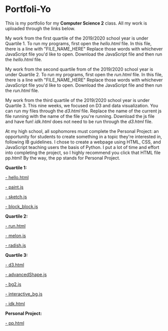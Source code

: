 # Portfoli-Yo
This is my portfolio for my **Computer Science 2** class. 
All my work is uploaded through the links below. 

My  work from the first quartile of the 2019/2020 school year is under Quartile 1.
To run my programs, first open the _hello.html_ file. 
In this file, there is a line with "FILE_NAME_HERE"
Replace those words with whichever JavaScript file you'd like to open.
Download the JavaScript file and then run the _hello.html_ file.

My work from the second quartile from of the 2019/2020 school year is under Quartile 2.
To run my programs, first open the _run.html_ file. 
In this file, there is a line with "FILE_NAME_HERE"
Replace those words with whichever JavaScript file you'd like to open.
Download the JavaScript file and then run the _run.html_ file. 

My work from the third quartile of the 2019/2020 school year is under Quartile 3. 
This nine weeks, we focused on D3 and data visualization. 
You can run my files through the _d3.html_ file. 
Replace the name of the current js file running with the name of the file you're running.
Download the js file and have fun! _idk.html_ does not need to be run through the _d3.html_ file. 

At my high school, all sophomores must complete the Personal Project: an opportunity for students to create something in a topic they're interested in, following IB guidelines. I chose to create a webpage using HTML, CSS, and JavaScript teaching users the basis of Python. I put a lot of time and effort into completing the project, so I highly recommend you click that HTML file pp.html! By the way, the pp stands for Personal Project.

**Quartile 1:**

[- hello.html](https://github.com/chinceve000/Portfoli-Yo/blob/master/hello.html)

[- paint.js](https://github.com/chinceve000/Portfoli-Yo/blob/master/paint.js)

[- sketch.js](https://github.com/chinceve000/Portfoli-Yo/blob/master/sketch.js)

[- block_block.js](https://github.com/chinceve000/Portfoli-Yo/blob/master/block_block.js)

**Quartile 2:**

[- run.html](https://github.com/chinceve000/Portfoli-Yo/blob/master/run.html)

[- melon.js](https://github.com/chinceve000/Portfoli-Yo/blob/master/fruit.js)

[- radish.js](https://github.com/chinceve000/Portfoli-Yo/blob/master/radish.js)

**Quartile 3:**

[- d3.html](https://github.com/chinceve000/Portfoli-Yo/blob/master/d3.html)

[- advancedShape.js](https://github.com/chinceve000/Portfoli-Yo/blob/master/advancedShape.js)

[- bg2.js](https://github.com/chinceve000/Portfoli-Yo/blob/master/bg2.js)

[- interactive_bg.js](https://github.com/chinceve000/Portfoli-Yo/blob/master/interactive_bg.js)

[- idk.html](https://github.com/chinceve000/Portfoli-Yo/blob/master/idk.html)

**Personal Project:**

[- pp.html]()
